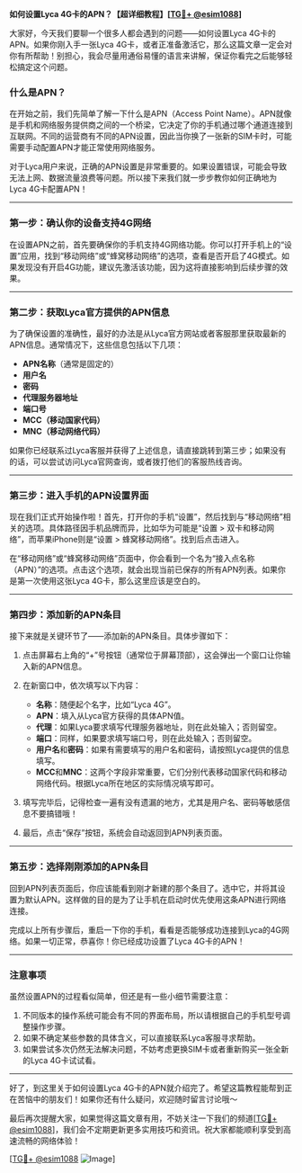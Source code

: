 **如何设置Lyca 4G卡的APN？【超详细教程】[[TG💪+ @esim1088](https://t.me/s/esim1088)]**

大家好，今天我们要聊一个很多人都会遇到的问题——如何设置Lyca 4G卡的APN。如果你刚入手一张Lyca 4G卡，或者正准备激活它，那么这篇文章一定会对你有所帮助！别担心，我会尽量用通俗易懂的语言来讲解，保证你看完之后能够轻松搞定这个问题。

### 什么是APN？

在开始之前，我们先简单了解一下什么是APN（Access Point Name）。APN就像是手机和网络服务提供商之间的一个桥梁，它决定了你的手机通过哪个通道连接到互联网。不同的运营商有不同的APN设置，因此当你换了一张新的SIM卡时，可能需要手动配置APN才能正常使用网络服务。

对于Lyca用户来说，正确的APN设置是非常重要的。如果设置错误，可能会导致无法上网、数据流量浪费等问题。所以接下来我们就一步步教你如何正确地为Lyca 4G卡配置APN！

---

### 第一步：确认你的设备支持4G网络

在设置APN之前，首先要确保你的手机支持4G网络功能。你可以打开手机上的“设置”应用，找到“移动网络”或“蜂窝移动网络”的选项，查看是否开启了4G模式。如果发现没有开启4G功能，建议先激活该功能，因为这将直接影响到后续步骤的效果。

---

### 第二步：获取Lyca官方提供的APN信息

为了确保设置的准确性，最好的办法是从Lyca官方网站或者客服那里获取最新的APN信息。通常情况下，这些信息包括以下几项：

- **APN名称**（通常是固定的）
- **用户名**
- **密码**
- **代理服务器地址**
- **端口号**
- **MCC（移动国家代码）**
- **MNC（移动网络代码）**

如果你已经联系过Lyca客服并获得了上述信息，请直接跳转到第三步；如果没有的话，可以尝试访问Lyca官网查询，或者拨打他们的客服热线咨询。

---

### 第三步：进入手机的APN设置界面

现在我们正式开始操作啦！首先，打开你的手机“设置”，然后找到与“移动网络”相关的选项。具体路径因手机品牌而异，比如华为可能是“设置 > 双卡和移动网络”，而苹果iPhone则是“设置 > 蜂窝移动网络”。找到后点击进入。

在“移动网络”或“蜂窝移动网络”页面中，你会看到一个名为“接入点名称（APN）”的选项。点击这个选项，就会出现当前已保存的所有APN列表。如果你是第一次使用这张Lyca 4G卡，那么这里应该是空白的。

---

### 第四步：添加新的APN条目

接下来就是关键环节了——添加新的APN条目。具体步骤如下：

1. 点击屏幕右上角的“+”号按钮（通常位于屏幕顶部），这会弹出一个窗口让你输入新的APN信息。
   
2. 在新窗口中，依次填写以下内容：
   - **名称**：随便起个名字，比如“Lyca 4G”。
   - **APN**：填入从Lyca官方获得的具体APN值。
   - **代理**：如果Lyca要求填写代理服务器地址，则在此处输入；否则留空。
   - **端口**：同样，如果要求填写端口号，则在此处输入；否则留空。
   - **用户名**和**密码**：如果有需要填写的用户名和密码，请按照Lyca提供的信息填写。
   - **MCC**和**MNC**：这两个字段非常重要，它们分别代表移动国家代码和移动网络代码。根据Lyca所在地区的实际情况填写即可。

3. 填写完毕后，记得检查一遍有没有遗漏的地方，尤其是用户名、密码等敏感信息不要搞错哦！

4. 最后，点击“保存”按钮，系统会自动返回到APN列表页面。

---

### 第五步：选择刚刚添加的APN条目

回到APN列表页面后，你应该能看到刚才新建的那个条目了。选中它，并将其设置为默认APN。这样做的目的是为了让手机在启动时优先使用这条APN进行网络连接。

完成以上所有步骤后，重启一下你的手机，看看是否能够成功连接到Lyca的4G网络。如果一切正常，恭喜你！你已经成功设置了Lyca 4G卡的APN！

---

### 注意事项

虽然设置APN的过程看似简单，但还是有一些小细节需要注意：

1. 不同版本的操作系统可能会有不同的界面布局，所以请根据自己的手机型号调整操作步骤。
2. 如果不确定某些参数的具体含义，可以直接联系Lyca客服寻求帮助。
3. 如果尝试多次仍然无法解决问题，不妨考虑更换SIM卡或者重新购买一张全新的Lyca 4G卡试试看。

---

好了，到这里关于如何设置Lyca 4G卡的APN就介绍完了。希望这篇教程能帮到正在苦恼中的朋友们！如果你还有什么疑问，欢迎随时留言讨论哦～

最后再次提醒大家，如果觉得这篇文章有用，不妨关注一下我们的频道[[TG💪+ @esim1088](https://t.me/s/esim1088)]，我们会不定期更新更多实用技巧和资讯。祝大家都能顺利享受到高速流畅的网络体验！

[[TG💪+ @esim1088](https://t.me/s/esim1088) ![Image](https://i.postimg.cc/4NQfJmqS/Snipaste-2025-05-13-00-14-12.png)]